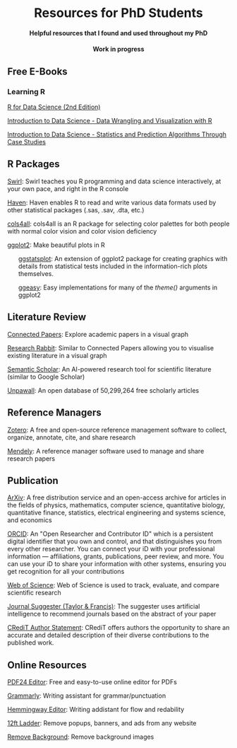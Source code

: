 <h1 align = "center"> Resources for PhD Students </h1>
<h4 align = "center"> Helpful resources that I found and used throughout my PhD </h4>
<h4 align = "center"> Work in progress </h4>

<h2> Free E-Books </h2>
<h3> Learning R </h3>
<p> <a href = https://r4ds.hadley.nz/> R for Data Science (2nd Edition)</a> </p>
<p> <a href = https://rafalab.dfci.harvard.edu/dsbook-part-1/> Introduction to Data Science - Data Wrangling and Visualization with R</a> </p>
<p> <a href = https://rafalab.dfci.harvard.edu/dsbook-part-2/> Introduction to Data Science - Statistics and Prediction Algorithms Through Case Studies</a> </p>

<h2> R Packages </h2>
<p> <a href = https://swirlstats.com/> Swirl</a>: Swirl teaches you R programming and data science interactively, at your own pace, and right in the R console </p>
<p> <a href = https://haven.tidyverse.org/> Haven</a>: Haven enables R to read and write various data formats used by other statistical packages (.sas, .sav, .dta, etc.) </p>
<p> <a href = https://github.com/mtennekes/cols4all> cols4all</a>: cols4all is an R package for selecting color palettes for both people with normal color vision and color vision deficiency </p>
<p> <a href = https://ggplot2.tidyverse.org/> ggplot2</a>: Make beautiful plots in R

<p style = "margin-left: 25px;"> <a href = https://indrajeetpatil.github.io/ggstatsplot/> ggstatsplot</a>: An extension of ggplot2 package for creating graphics with details from statistical tests included in the information-rich plots themselves. </p>
<p style = "margin-left: 25px;"> <a href = https://jonocarroll.github.io/ggeasy/> ggeasy</a>: Easy implementations for many of the <em>theme()</em> arguments in ggplot2

<h2> Literature Review </h2>
<p> <a href = https://www.connectedpapers.com> Connected Papers</a>: Explore academic papers in a visual graph </p>
<p> <a href = https://www.researchrabbit.ai/> Research Rabbit</a>: Similar to Connected Papers allowing you to visualise existing literature in a visual graph </p>
<p> <a href = https://www.semanticscholar.org/> Semantic Scholar</a>: An AI-powered research tool for scientific literature (similar to Google Scholar) </p>
<p> <a href = https://www.unpaywall.org/> Unpawall</a>:  An open database of 50,299,264 free scholarly articles </p> 

<h2> Reference Managers </h2>
<p> <a href = https://www.zotero.org/> Zotero</a>: A free and open-source reference management software to collect, organize, annotate, cite, and share research </p>
<p> <a href = https://www.mendeley.com> Mendely</a>: A reference manager software used to manage and share research papers

<h2> Publication </h2>
<p> <a href = https://arxiv.org/> ArXiv</a>: A free distribution service and an open-access archive for articles in the fields of physics, mathematics, computer science, quantitative biology, quantitative finance, statistics, electrical engineering and systems science, and economics
<p> <a href = https://orcid.org/> ORCID</a>: An "Open Researcher and Contributor ID" which is a persistent digital identifier that you own and control, and that distinguishes you from every other researcher. You can connect your iD with your professional information — affiliations, grants, publications, peer review, and more. You can use your iD to share your information with other systems, ensuring you get recognition for all your contributions </p>
<p> <a href = https://www.webofscience.com/wos/woscc/basic-search> Web of Science</a>: Web of Science is used to track, evaluate, and compare scientific research </p>
<p> <a href = https://authorservices.taylorandfrancis.com/publishing-your-research/choosing-a-journal/journal-suggester/> Journal Suggester (Taylor & Francis)</a>: The suggester uses artificial intelligence to recommend journals based on the abstract of your paper </p>
<p> <a href = https://www.elsevier.com/researcher/author/policies-and-guidelines/credit-author-statement> CRediT Author Statement</a>: CRediT offers authors the opportunity to share an accurate and detailed description of their diverse contributions to the published work.

<h2> Online Resources </h2>
<p> <a href = https://tools.pdf24.org/en/> PDF24 Editor</a>: Free and easy-to-use online editor for PDFs </p>
<p> <a href = https://app.grammarly.com/> Grammarly</a>: Writing assistant for grammar/punctuation </p>
<p> <a href = https://hemingwayapp.com/> Hemmingway Editor</a>: Writing addistant for flow and redability </p>
<p> <a href = https://12ft.io/> 12ft Ladder</a>: Remove popups, banners, and ads from any website </p>
<p> <a href = https://www.remove.bg/> Remove Background</a>: Remove background images </p>

